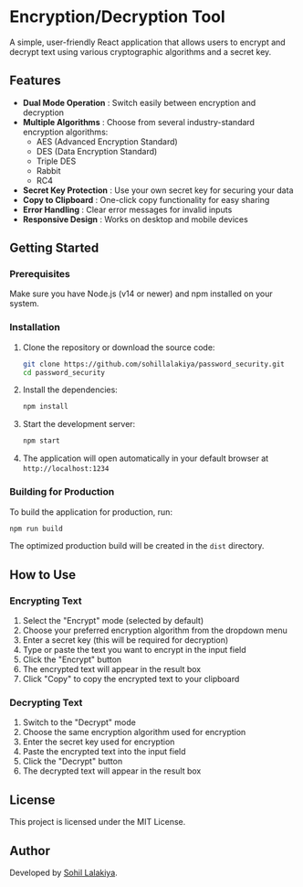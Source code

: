 # Encryption/Decryption Tool

A simple, user-friendly React application that allows users to encrypt and decrypt text using various cryptographic algorithms and a secret key.

## Features

* **Dual Mode Operation** : Switch easily between encryption and decryption
* **Multiple Algorithms** : Choose from several industry-standard encryption algorithms:
  * AES (Advanced Encryption Standard)
  * DES (Data Encryption Standard)
  * Triple DES
  * Rabbit
  * RC4
* **Secret Key Protection** : Use your own secret key for securing your data
* **Copy to Clipboard** : One-click copy functionality for easy sharing
* **Error Handling** : Clear error messages for invalid inputs
* **Responsive Design** : Works on desktop and mobile devices

## Getting Started

### Prerequisites

Make sure you have Node.js (v14 or newer) and npm installed on your system.

### Installation

1. Clone the repository or download the source code:
   ```bash
   git clone https://github.com/sohillalakiya/password_security.git
   cd password_security
   ```
2. Install the dependencies:
   ```bash
   npm install
   ```
3. Start the development server:
   ```bash
   npm start
   ```
4. The application will open automatically in your default browser at `http://localhost:1234`

### Building for Production

To build the application for production, run:

```bash
npm run build
```

The optimized production build will be created in the `dist` directory.

## How to Use

### Encrypting Text

1. Select the "Encrypt" mode (selected by default)
2. Choose your preferred encryption algorithm from the dropdown menu
3. Enter a secret key (this will be required for decryption)
4. Type or paste the text you want to encrypt in the input field
5. Click the "Encrypt" button
6. The encrypted text will appear in the result box
7. Click "Copy" to copy the encrypted text to your clipboard

### Decrypting Text

1. Switch to the "Decrypt" mode
2. Choose the same encryption algorithm used for encryption
3. Enter the secret key used for encryption
4. Paste the encrypted text into the input field
5. Click the "Decrypt" button
6. The decrypted text will appear in the result box

## License

This project is licensed under the MIT License.

## Author

Developed by [Sohil Lalakiya](https://github.com/sohillalakiya).
